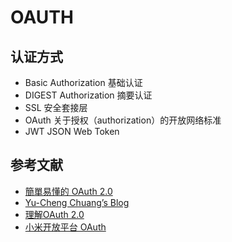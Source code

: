 # OAUTH

## 认证方式

- Basic Authorization 基础认证
- DIGEST Authorization 摘要认证
- SSL 安全套接层
- OAuth 关于授权（authorization）的开放网络标准
- JWT JSON Web Token

## 参考文献

- [簡單易懂的 OAuth 2.0](https://speakerdeck.com/chitsaou/jian-dan-yi-dong-de-oauth-2-dot-0)
- [Yu-Cheng Chuang’s Blog](https://blog.yorkxin.org/)
- [理解OAuth 2.0](http://www.ruanyifeng.com/blog/2014/05/oauth_2_0.html)
- [小米开放平台 OAuth](http://dev.xiaomi.com/docs/passport/oauth2/)